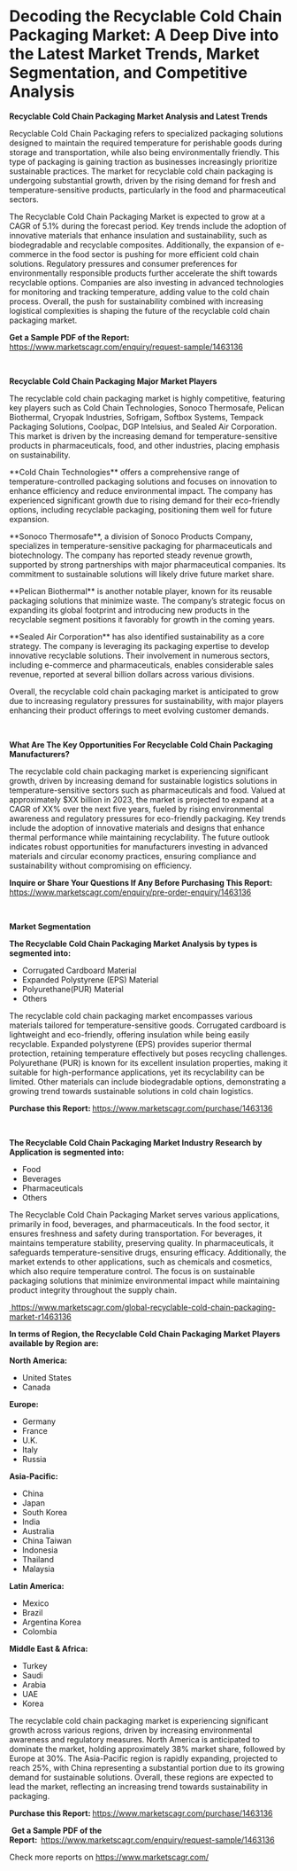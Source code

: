 <p><h1>Decoding the Recyclable Cold Chain Packaging Market: A Deep Dive into the Latest Market Trends, Market Segmentation, and Competitive Analysis</h1></p><p><strong>Recyclable Cold Chain Packaging Market Analysis and Latest Trends</strong></p>
<p><p>Recyclable Cold Chain Packaging refers to specialized packaging solutions designed to maintain the required temperature for perishable goods during storage and transportation, while also being environmentally friendly. This type of packaging is gaining traction as businesses increasingly prioritize sustainable practices. The market for recyclable cold chain packaging is undergoing substantial growth, driven by the rising demand for fresh and temperature-sensitive products, particularly in the food and pharmaceutical sectors.</p><p>The Recyclable Cold Chain Packaging Market is expected to grow at a CAGR of 5.1% during the forecast period. Key trends include the adoption of innovative materials that enhance insulation and sustainability, such as biodegradable and recyclable composites. Additionally, the expansion of e-commerce in the food sector is pushing for more efficient cold chain solutions. Regulatory pressures and consumer preferences for environmentally responsible products further accelerate the shift towards recyclable options. Companies are also investing in advanced technologies for monitoring and tracking temperature, adding value to the cold chain process. Overall, the push for sustainability combined with increasing logistical complexities is shaping the future of the recyclable cold chain packaging market.</p></p>
<p><strong>Get a Sample PDF of the Report:&nbsp;</strong> <a href="https://www.marketscagr.com/enquiry/request-sample/1463136?utm_campaign=2653&utm_medium=2&utm_source=Github&utm_content=ia&utm_term=08032025&utm_id=recyclable-cold-chain-packaging">https://www.marketscagr.com/enquiry/request-sample/1463136</a></p>
<p>&nbsp;</p>
<p><strong>Recyclable Cold Chain Packaging Major Market Players</strong></p>
<p><p>The recyclable cold chain packaging market is highly competitive, featuring key players such as Cold Chain Technologies, Sonoco Thermosafe, Pelican Biothermal, Cryopak Industries, Sofrigam, Softbox Systems, Tempack Packaging Solutions, Coolpac, DGP Intelsius, and Sealed Air Corporation. This market is driven by the increasing demand for temperature-sensitive products in pharmaceuticals, food, and other industries, placing emphasis on sustainability.</p><p>**Cold Chain Technologies** offers a comprehensive range of temperature-controlled packaging solutions and focuses on innovation to enhance efficiency and reduce environmental impact. The company has experienced significant growth due to rising demand for their eco-friendly options, including recyclable packaging, positioning them well for future expansion.</p><p>**Sonoco Thermosafe**, a division of Sonoco Products Company, specializes in temperature-sensitive packaging for pharmaceuticals and biotechnology. The company has reported steady revenue growth, supported by strong partnerships with major pharmaceutical companies. Its commitment to sustainable solutions will likely drive future market share.</p><p>**Pelican Biothermal** is another notable player, known for its reusable packaging solutions that minimize waste. The company’s strategic focus on expanding its global footprint and introducing new products in the recyclable segment positions it favorably for growth in the coming years.</p><p>**Sealed Air Corporation** has also identified sustainability as a core strategy. The company is leveraging its packaging expertise to develop innovative recyclable solutions. Their involvement in numerous sectors, including e-commerce and pharmaceuticals, enables considerable sales revenue, reported at several billion dollars across various divisions. </p><p>Overall, the recyclable cold chain packaging market is anticipated to grow due to increasing regulatory pressures for sustainability, with major players enhancing their product offerings to meet evolving customer demands.</p></p>
<p>&nbsp;</p>
<p><strong>What Are The Key Opportunities For Recyclable Cold Chain Packaging Manufacturers?</strong></p>
<p><p>The recyclable cold chain packaging market is experiencing significant growth, driven by increasing demand for sustainable logistics solutions in temperature-sensitive sectors such as pharmaceuticals and food. Valued at approximately $XX billion in 2023, the market is projected to expand at a CAGR of XX% over the next five years, fueled by rising environmental awareness and regulatory pressures for eco-friendly packaging. Key trends include the adoption of innovative materials and designs that enhance thermal performance while maintaining recyclability. The future outlook indicates robust opportunities for manufacturers investing in advanced materials and circular economy practices, ensuring compliance and sustainability without compromising on efficiency.</p></p>
<p><strong>Inquire or Share Your Questions If Any Before Purchasing This Report:</strong> <a href="https://www.marketscagr.com/enquiry/pre-order-enquiry/1463136?utm_campaign=2653&utm_medium=2&utm_source=Github&utm_content=ia&utm_term=08032025&utm_id=recyclable-cold-chain-packaging">https://www.marketscagr.com/enquiry/pre-order-enquiry/1463136</a></p>
<p>&nbsp;</p>
<p><strong>Market Segmentation</strong></p>
<p><strong>The Recyclable Cold Chain Packaging Market Analysis by types is segmented into:</strong></p>
<p><ul><li>Corrugated Cardboard Material</li><li>Expanded Polystyrene (EPS) Material</li><li>Polyurethane(PUR) Material</li><li>Others</li></ul></p>
<p><p>The recyclable cold chain packaging market encompasses various materials tailored for temperature-sensitive goods. Corrugated cardboard is lightweight and eco-friendly, offering insulation while being easily recyclable. Expanded polystyrene (EPS) provides superior thermal protection, retaining temperature effectively but poses recycling challenges. Polyurethane (PUR) is known for its excellent insulation properties, making it suitable for high-performance applications, yet its recyclability can be limited. Other materials can include biodegradable options, demonstrating a growing trend towards sustainable solutions in cold chain logistics.</p></p>
<p><strong>Purchase this Report:&nbsp;</strong><a href="https://www.marketscagr.com/purchase/1463136?utm_campaign=2653&utm_medium=2&utm_source=Github&utm_content=ia&utm_term=08032025&utm_id=recyclable-cold-chain-packaging">https://www.marketscagr.com/purchase/1463136</a></p>
<p>&nbsp;</p>
<p><strong>The Recyclable Cold Chain Packaging Market Industry Research by Application is segmented into:</strong></p>
<p><ul><li>Food</li><li>Beverages</li><li>Pharmaceuticals</li><li>Others</li></ul></p>
<p><p>The Recyclable Cold Chain Packaging Market serves various applications, primarily in food, beverages, and pharmaceuticals. In the food sector, it ensures freshness and safety during transportation. For beverages, it maintains temperature stability, preserving quality. In pharmaceuticals, it safeguards temperature-sensitive drugs, ensuring efficacy. Additionally, the market extends to other applications, such as chemicals and cosmetics, which also require temperature control. The focus is on sustainable packaging solutions that minimize environmental impact while maintaining product integrity throughout the supply chain.</p></p>
<p><a href="https://www.marketscagr.com/global-recyclable-cold-chain-packaging-market-r1463136?utm_campaign=2653&utm_medium=2&utm_source=Github&utm_content=ia&utm_term=08032025&utm_id=recyclable-cold-chain-packaging">&nbsp;https://www.marketscagr.com/global-recyclable-cold-chain-packaging-market-r1463136</a></p>
<p><strong>In terms of Region, the Recyclable Cold Chain Packaging Market Players available by Region are:</strong></p>
<p>
    <p> <strong> North America: </strong>
        <ul>
            <li>United States</li>
            <li>Canada</li>
        </ul>
        </p> 
    <p> <strong> Europe: </strong>
        <ul>
            <li>Germany</li>
            <li>France</li>
            <li>U.K.</li>
            <li>Italy</li>
            <li>Russia</li>
        </ul>
        </p> 
    <p> <strong> Asia-Pacific: </strong>
        <ul>
            <li>China</li>
            <li>Japan</li>
            <li>South Korea</li>
            <li>India</li>
            <li>Australia</li>
            <li>China Taiwan</li>
            <li>Indonesia</li>
            <li>Thailand</li>
            <li>Malaysia</li>
        </ul>
        </p> 
    <p> <strong> Latin America: </strong>
        <ul>
            <li>Mexico</li>
            <li>Brazil</li>
            <li>Argentina Korea</li>
            <li>Colombia</li>
        </ul>
        </p> 
    <p> <strong> Middle East & Africa: </strong>
        <ul>
            <li>Turkey</li>
            <li>Saudi</li>
            <li>Arabia</li>
            <li>UAE</li>
            <li>Korea</li>
        </ul>
    </p>
    </p>
<p><p>The recyclable cold chain packaging market is experiencing significant growth across various regions, driven by increasing environmental awareness and regulatory measures. North America is anticipated to dominate the market, holding approximately 38% market share, followed by Europe at 30%. The Asia-Pacific region is rapidly expanding, projected to reach 25%, with China representing a substantial portion due to its growing demand for sustainable solutions. Overall, these regions are expected to lead the market, reflecting an increasing trend towards sustainability in packaging.</p></p>
<p><strong>Purchase this Report: </strong><a href="https://www.marketscagr.com/purchase/1463136?utm_campaign=2653&utm_medium=2&utm_source=Github&utm_content=ia&utm_term=08032025&utm_id=recyclable-cold-chain-packaging">https://www.marketscagr.com/purchase/1463136</a></p>
<p>&nbsp;<strong>Get a Sample PDF of the Report:&nbsp;&nbsp;</strong><a href="https://www.marketscagr.com/enquiry/request-sample/1463136?utm_campaign=2653&utm_medium=2&utm_source=Github&utm_content=ia&utm_term=08032025&utm_id=recyclable-cold-chain-packaging">https://www.marketscagr.com/enquiry/request-sample/1463136</a></p>
<p><strong></strong></p>
<p>Check more reports on <a href="https://www.marketscagr.com/?utm_campaign=2653&utm_medium=2&utm_source=Github&utm_content=ia&utm_term=08032025&utm_id=recyclable-cold-chain-packaging">https://www.marketscagr.com/</a></p>